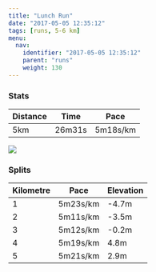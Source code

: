 ```yaml
---
title: "Lunch Run"
date: "2017-05-05 12:35:12"
tags: [runs, 5-6 km]
menu:
  nav:
    identifier: "2017-05-05 12:35:12"
    parent: "runs"
    weight: 130
---
```


### Stats

| Distance | Time | Pace |
|----------|------|------|
|5km|26m31s|5m18s/km|

<img src='https://maps.googleapis.com/maps/api/staticmap?maptype=roadmap&path=enc:sujeI`ivLwJyCaDbGcAvh@tBbAgAzCzE|VzJ|TvDtSxDpEzDXxI~OgJmPaDYkFyGuDwKe@aHcMsXcBkMCmE|@QsAy@bAuCVc}@fAP]nJzIzDzBrE&key=AIzaSyAfqMeaZ1CCJFGP5cWud__oZnT_Pybg-1M&size=800x800&markers=color:yellow|label:S|53.47178,-2.24929&markers=color:green|label:F|53.471810000000005,-2.2497799999999986'>

### Splits

| Kilometre | Pace | Elevation |
|------|------|-----------|
|1|5m23s/km|-4.7m|
|2|5m11s/km|-3.5m|
|3|5m12s/km|-0.2m|
|4|5m19s/km|4.8m|
|5|5m21s/km|2.9m|
